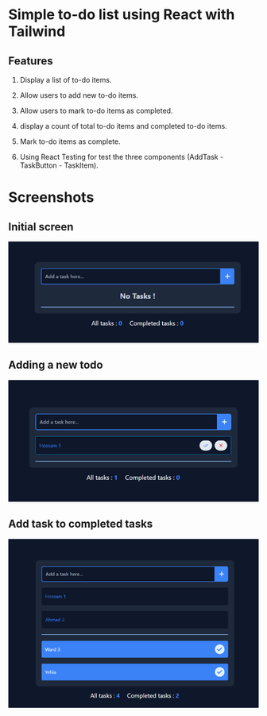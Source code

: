 # Simple to-do list using React with Tailwind

## Features

1. Display a list of to-do items.

2. Allow users to add new to-do items.

3. Allow users to mark to-do items as completed.

4. display a count of total to-do items and completed to-do items.

5. Mark to-do items as complete.

6. Using React Testing for test the three components (AddTask - TaskButton - TaskItem).

# Screenshots

## Initial screen

![Screenshot](images/1.png)

## Adding a new todo

![Screenshot](images/2.png)

## Add task to completed tasks

![Screenshot](images/3.png)
